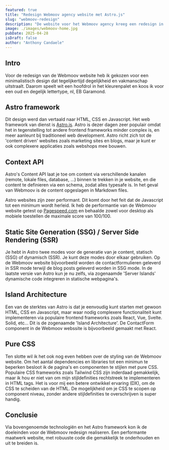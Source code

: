 ```yaml
---
featured: true
title: "Redesign Webmoov agency website met Astro.js"
slug: "webmoov-redesign"
description: "De website voor het Webmoov agency kreeg een redesign in Astro.js"
image: ./images/webmoov-home.jpg
pubDate: 2025-04-28
isDraft: false
author: "Anthony Candaele"
---
```


## Intro

Voor de redesign van de Webmoov website heb ik gekozen voor een minimalistisch design dat tegelijkertijd degelijkheid en vakmanschap uitstraalt. Daarom speelt wit een hoofdrol in het kleurenpalet en koos ik voor een oud en degelijk lettertype, nl, EB Garamond.

## Astro framework

Dit design werd dan vertaald naar HTML, CSS en Javascript. Het web framework van dienst is [Astro.js](https://astro.build/). Astro is dezer dagen zeer populair omdat het in tegenstelling tot andere frontend frameworks minder complex is, en meer aanleunt bij traditioneel web development. Astro richt zich tot de 'content driven' websites zoals marketing sites en blogs, maar je kunt er ook complexere applicaties zoals webshops mee bouwen.

## Context API

Astro's Content API laat je toe om content via verschillende kanalen (remote, lokale files, database, ...) binnen te trekken in je website, en die content te definieren via een schema, zodat alles typesafe is. In het geval van Webmoov is de content opgeslagen in Markdown files.

Astro websites zijn zeer performant. Dit komt door het feit dat de Javascript tot een minimum wordt herleid. Ik heb de performantie van de Webmoov website getest op [Pagespeed.com](https://pagespeed.web.dev/analysis/https-www-webmoov-be/o2juzo1bey?form_factor=desktop) en behaalde zowel voor desktop als mobiele toestellen de maximale score van 100/100.

## Static Site Generation (SSG) / Server Side Rendering (SSR)

Je hebt in Astro twee modes voor de generatie van je content, statisch (SSG) of dynamisch (SSR). Je kunt deze modes door elkaar gebruiken. Op de Webmoov website bijvoorbeeld worden de contactformulieren geleverd in SSR mode terwijl de blog posts geleverd worden in SSG mode. In de laatste versie van Astro kun je nu zelfs, via zogenaamde 'Server Islands' dynamische code integreren in statische webpagina's.

## Island Architecture

Een van de sterktes van Astro is dat je eenvoudig kunt starten met gewoon HTML, CSS en Javascript, maar waar nodig complexere functionaliteit kunt implementeren via populaire frontend frameworks zoals React, Vue, Svelte. Solid, etc... Dit is de zogenaamde 'Island Architecture'. De ContactForm component in de Webmoov webssite is bijvoorbeeld gemaakt met React.

## Pure CSS

Ten slotte wil ik het ook nog even hebben over de styling van de Webmoov website. Om het aantal dependencies en libraries tot een minimun te beperken besloot ik de pagina's en componenten te stijlen met pure CSS. Populaire CSS frameworks zoals Tailwind CSS zijn inderdaad gemakkelijk, maar ik hou er niet van om mijn stijldefinities rechtstreek te implementeren in HTML tags. Het is voor mij een betere ontwikkel ervaring (DX), om de CSS te scheiden van de HTML. De mogelijkheid om je CSS te scopen op component niveau, zonder andere stijldefinities te overschrijven is super handig.

## Conclusie

Via bovengenoemde technologiën en het Astro framework kon ik de doeleinden voor de Webmoov redesign realiseren. Een performante maatwerk website, met robuuste code die gemakkelijk te onderhouden en uit te breiden is.
